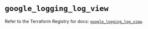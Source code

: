 # `google_logging_log_view`

Refer to the Terraform Registry for docs: [`google_logging_log_view`](https://registry.terraform.io/providers/hashicorp/google-beta/6.6.0/docs/resources/google_logging_log_view).
